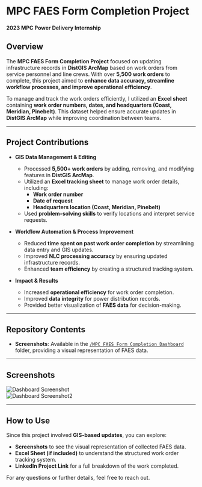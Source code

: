 # MPC FAES Form Completion Project  
**2023 MPC Power Delivery Internship**  

## Overview  

The **MPC FAES Form Completion Project** focused on updating infrastructure records in **DistGIS ArcMap** based on work orders from service personnel and line crews. With over **5,500 work orders** to complete, this project aimed to **enhance data accuracy, streamline workflow processes, and improve operational efficiency**.  

To manage and track the work orders efficiently, I utilized an **Excel sheet** containing **work order numbers, dates, and headquarters (Coast, Meridian, Pinebelt)**. This dataset helped ensure accurate updates in **DistGIS ArcMap** while improving coordination between teams.  

---

## Project Contributions  

- **GIS Data Management & Editing**  
  - Processed **5,500+ work orders** by adding, removing, and modifying features in **DistGIS ArcMap**.  
  - Utilized an **Excel tracking sheet** to manage work order details, including:  
    - **Work order number**  
    - **Date of request**  
    - **Headquarters location (Coast, Meridian, Pinebelt)**  
  - Used **problem-solving skills** to verify locations and interpret service requests.  

- **Workflow Automation & Process Improvement**  
  - Reduced **time spent on past work order completion** by streamlining data entry and GIS updates.  
  - Improved **NLC processing accuracy** by ensuring updated infrastructure records.  
  - Enhanced **team efficiency** by creating a structured tracking system.  

- **Impact & Results**  
  - Increased **operational efficiency** for work order completion.  
  - Improved **data integrity** for power distribution records.  
  - Provided better visualization of **FAES data** for decision-making.  

---

## Repository Contents  

- **Screenshots**: Available in the [`/MPC FAES Form Completion Dashboard`](screenshots/) folder, providing a visual representation of FAES data.   

---

## Screenshots   
![Dashboard Screenshot](https://github.com/haileyrthomas01/powerbidashboards/edit/main/mpc%20internship%20dashboards/MPC%20FAES%20Form%20Completion%20Dashboard/faes1.png)  
![Dashboard Screenshot2](https://github.com/haileyrthomas01/powerbidashboards/edit/main/mpc%20internship%20dashboards/MPC%20FAES%20Form%20Completion%20Dashboard/faes2.png)

---

## How to Use  

Since this project involved **GIS-based updates**, you can explore:  
- **Screenshots** to see the visual representation of collected FAES data.  
- **Excel Sheet (if included)** to understand the structured work order tracking system.  
- **LinkedIn Project Link** for a full breakdown of the work completed.  

For any questions or further details, feel free to reach out.  

